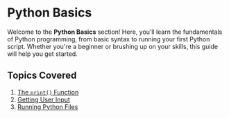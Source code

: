 # Python Basics

Welcome to the **Python Basics** section! Here, you’ll learn the fundamentals of Python programming, from basic syntax to running your first Python script. Whether you're a beginner or brushing up on your skills, this guide will help you get started.

## Topics Covered
1. [The `print()` Function](./print-function)
2. [Getting User Input](./user-input)
3. [Running Python Files](./running-python-files)




